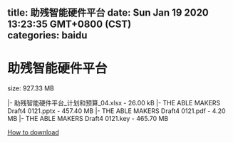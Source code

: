 
title: 助残智能硬件平台
date: Sun Jan 19 2020 13:23:35 GMT+0800 (CST)    
categories: baidu
---

# 助残智能硬件平台
size: 927.33 MB
 
 
|- 助残智能硬件平台_计划和预算_04.xlsx - 26.00 kB
|- THE ABLE MAKERS Draft4 0121.pptx - 457.40 MB
|- THE ABLE MAKERS Draft4 0121.pdf - 4.20 MB
|- THE ABLE MAKERS Draft4 0121.key - 465.70 MB

[How to download](https://bpcam.bemobtrk.com/go/2ceec3aa-1ca2-46d6-b9ff-aaa5c184517c?jno=549)